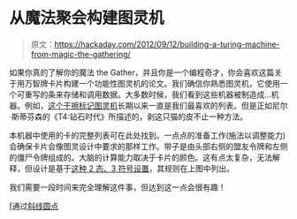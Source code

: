 # 从魔法聚会构建图灵机

> 原文：<https://hackaday.com/2012/09/12/building-a-turing-machine-from-magic-the-gathering/>

如果你真的了解你的魔法 the Gather，并且你是一个编程奇才，你会喜欢这篇关于用万智牌卡片构建一个功能性图灵机的论文。我们确信你熟悉图灵机，它使用一个可重写的条来存储和调用数据。大多数时候，我们看到这些机器被制造成…机器。例如，[这个干擦标记图灵机](http://hackaday.com/2010/03/27/turing-machine-a-masterpiece-of-craftsmanship/)长期以来一直是我们最喜欢的列表。但是正如尼尔·斯蒂芬森的《T4:钻石时代》所描述的，剥这只猫的皮不止一种方法。

本机器中使用的卡的完整列表可在此处找到。一点点的准备工作(施法以调整能力)会确保卡片会像图灵设计中要求的那样工作。带子是由头部右侧的盟友令牌和左侧的僵尸令牌组成的。大脑的计算能力取决于卡片的颜色。这有点太复杂，无法解释，但设计是基于[这种 2 态、3 符号设置](http://en.wikipedia.org/wiki/Wolfram%27s_2-state_3-symbol_Turing_machine)，其规则在上图中列出。

我们需要一段时间来完全理解这件事，但达到这一点会很有趣！

[通过[斜线圆点](http://games.slashdot.org/story/12/09/12/0059200/magic-the-gathering-is-turing-complete)